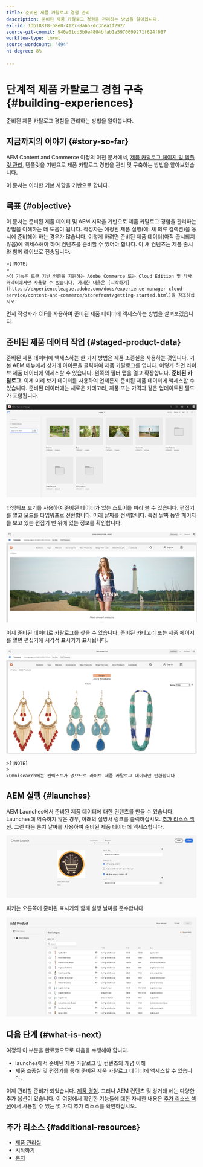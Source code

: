 ```yaml
---
title: 준비된 제품 카탈로그 경험 관리
description: 준비된 제품 카탈로그 경험을 관리하는 방법을 알아봅니다.
exl-id: 1db18818-b8e0-4127-8a65-dc3dea1f2927
source-git-commit: 940a01cd3b9e4804bfab1a5970699271f624f087
workflow-type: tm+mt
source-wordcount: '494'
ht-degree: 8%

---
```


# 단계적 제품 카탈로그 경험 구축 {#building-experiences}

준비된 제품 카탈로그 경험을 관리하는 방법을 알아봅니다.

## 지금까지의 이야기 {#story-so-far}

AEM Content and Commerce 여정의 이전 문서에서, [제품 카탈로그 페이지 및 템플릿 관리](catalog-templates.md), 템플릿을 기반으로 제품 카탈로그 경험을 관리 및 구축하는 방법을 알아보았습니다.

이 문서는 이러한 기본 사항을 기반으로 합니다.

## 목표 {#objective}

이 문서는 준비된 제품 데이터 및 AEM 시작을 기반으로 제품 카탈로그 경험을 관리하는 방법을 이해하는 데 도움이 됩니다. 작성자는 예정된 제품 실행(예: 새 의류 컬렉션)을 동시에 준비해야 하는 경우가 많습니다. 이렇게 하려면 준비된 제품 데이터(아직 출시되지 않음)에 액세스해야 하며 컨텐츠를 준비할 수 있어야 합니다. 이 새 컨텐츠는 제품 출시와 함께 라이브로 전송됩니다.

    >[!NOTE]
    >
    >이 기능은 토큰 기반 인증을 지원하는 Adobe Commerce 또는 Cloud Edition 및 타사 커넥터에서만 사용할 수 있습니다. 자세한 내용은 [시작하기](https://experienceleague.adobe.com/docs/experience-manager-cloud-service/content-and-commerce/storefront/getting-started.html)을 참조하십시오.

먼저 작성자가 CIF를 사용하여 준비된 제품 데이터에 액세스하는 방법을 살펴보겠습니다.

## 준비된 제품 데이터 작업 {#staged-product-data}

준비된 제품 데이터에 액세스하는 한 가지 방법은 제품 조종실을 사용하는 것입니다. 기본 AEM 메뉴에서 상거래 아이콘을 클릭하여 제품 카탈로그를 엽니다. 이렇게 하면 라이브 제품 데이터에 액세스할 수 있습니다. 왼쪽의 필터 탭을 열고 확장합니다. **준비된 카탈로그**. 이제 미리 보기 데이터를 사용하여 언제든지 준비된 제품 데이터에 액세스할 수 있습니다. 준비된 데이터에는 새로운 카테고리, 제품 또는 가격과 같은 업데이트된 필드가 포함됩니다.

![조종실](assets/staged-cockpit.png)

타임워프 보기를 사용하여 준비된 데이터가 있는 스토어를 미리 볼 수 있습니다. 편집기를 열고 모드를 타임워프로 전환합니다. 미래 날짜를 선택합니다. 특정 날짜 동안 페이지를 보고 있는 편집기 맨 위에 있는 정보를 확인합니다.

![단계 타임워프](assets/staged-timewarp.png)

이제 준비된 데이터로 카탈로그를 찾을 수 있습니다. 준비된 카테고리 또는 제품 페이지를 열면 편집기에 시각적 표시기가 표시됩니다.

![단계 플롭](assets/staged-plp.png)

    >[!NOTE]
    >
    >Omnisearch에는 컨텍스트가 없으므로 라이브 제품 카탈로그 데이터만 반환합니다

## AEM 실행 {#launches}

AEM Launches에서 준비된 제품 데이터에 대한 컨텐츠를 만들 수 있습니다. Launches에 익숙하지 않은 경우, 아래의 설명서 링크를 클릭하십시오. [추가 리소스 섹션](#additional-resources). 그런 다음 론치 날짜를 사용하여 준비된 제품 데이터에 액세스합니다.

![단계 시작](assets/staged-launch.png)

피커는 오른쪽에 준비된 표시기와 함께 실행 날짜를 준수합니다.

![단계 선택기](assets/staged-picker.png)

## 다음 단계 {#what-is-next}

여정의 이 부분을 완료했으므로 다음을 수행해야 합니다.

* launches에서 준비된 제품 카탈로그 및 컨텐츠의 개념 이해
* 제품 조종실 및 편집기를 통해 준비된 제품 카탈로그 데이터에 액세스할 수 있습니다.

이제 관리할 준비가 되었습니다. [제품 경험](product-experience-management.md). 그러나 AEM 컨텐츠 및 상거래 에는 다양한 추가 옵션이 있습니다. 이 여정에서 확인한 기능들에 대한 자세한 내용은 [추가 리소스 섹션](#additional-resources)에서 사용할 수 있는 몇 가지 추가 리소스를 확인하십시오.

## 추가 리소스 {#additional-resources}

* [제품 관리실](/help/commerce-cloud/authoring/product-cockpit.md)
* [시작하기](/help/commerce-cloud/getting-started.md)
* [론치](/help/sites-cloud/authoring/launches/overview.md)
